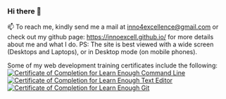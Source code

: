 ### Hi there 👋

<!--
**InnoExcell/InnoExcell** is a ✨ _special_ ✨ repository because its `README.md` (this file) appears on your GitHub profile.

Here are some ideas to get you started:

- 🔭 I’m currently working on ...
- 🌱 I’m currently learning ...
- 👯 I’m looking to collaborate on ...
- 🤔 I’m looking for help with ...
- 💬 Ask me about ...
- 📫 How to reach me: ...
- 😄 Pronouns: ...
- ⚡ Fun fact: ...
-->
📫 To reach me, kindly send me a mail at inno4excellence@gmail.com or check out my github page: https://innoexcell.github.io/ for more details about me and what I do. 
PS: The site is best viewed with a wide screen (Desktops and Laptops), or in Desktop mode (on mobile phones).

Some of my web development training certificates include the following:
<a href="https://www.learnenough.com/certificates/5ae4d790"><img src="https://www.learnenough.com/certificates/5ae4d790/command-line-tutorial.svg" alt="Certificate of Completion for Learn Enough Command Line"></a><a href="https://www.learnenough.com/certificates/5ae4d790"><img src="https://www.learnenough.com/certificates/5ae4d790/text-editor-tutorial.svg" alt="Certificate of Completion for Learn Enough Text Editor"></a><a href="https://www.learnenough.com/certificates/5ae4d790"><img src="https://www.learnenough.com/certificates/5ae4d790/git-tutorial.svg" alt="Certificate of Completion for Learn Enough Git"></a>
